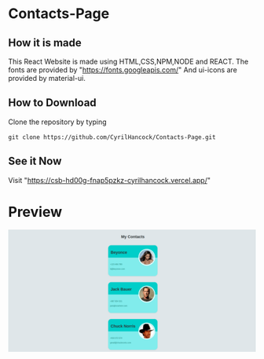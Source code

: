 # Contacts-Page

## How it is made
  This React Website is made using HTML,CSS,NPM,NODE and REACT.
 The fonts are provided by "https://fonts.googleapis.com/"
 And ui-icons are provided by material-ui.
## How to Download
Clone the repository by typing
```
git clone https://github.com/CyrilHancock/Contacts-Page.git
```
## See it Now
Visit "https://csb-hd00g-fnap5pzkz-cyrilhancock.vercel.app/"

# Preview
![This is an image](/contact.png)




